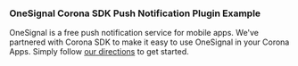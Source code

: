 ### OneSignal Corona SDK Push Notification Plugin Example

OneSignal is a free push notification service for mobile apps. We've partnered with Corona SDK to make it easy to use OneSignal in your Corona Apps. Simply follow [our directions](http://documentation.onesignal.com/v2.0/docs/corona-sdk-overview) to get started.